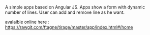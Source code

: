 
A simple apps based on Angular JS. Apps show a form with dynamic number of lines. User can add and remove line as he want.

avalaible online here : https://rawgit.com/ftagne/tirage/master/app/index.html#/home


